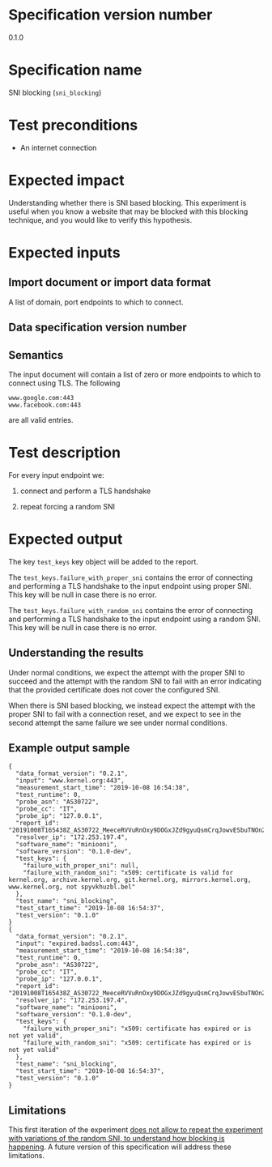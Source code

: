 # Specification version number

0.1.0

# Specification name

SNI blocking (`sni_blocking`)

# Test preconditions

  * An internet connection

# Expected impact

Understanding whether there is SNI based blocking. This experiment is useful
when you know a website that may be blocked with this blocking technique, and
you would like to verify this hypothesis.

# Expected inputs

## Import document or import data format

A list of domain, port endpoints to which to connect.

## Data specification version number

## Semantics

The input document will contain a list of zero or more endpoints to
which to connect using TLS. The following

```
www.google.com:443
www.facebook.com:443
```

are all valid entries.

# Test description

For every input endpoint we:

1. connect and perform a TLS handshake

2. repeat forcing a random SNI

# Expected output

The key `test_keys` key object will be added to the report.

The `test_keys.failure_with_proper_sni` contains the error of connecting and
performing a TLS handshake to the input endpoint using proper SNI. This key
will be null in case there is no error.

The `test_keys.failure_with_random_sni` contains the error of connecting and
performing a TLS handshake to the input endpoint using a random SNI. This
key will be null in case there is no error.

## Understanding the results

Under normal conditions, we expect the attempt with the proper SNI to succeed
and the attempt with the random SNI to fail with an error indicating that
the provided certificate does not cover the configured SNI.

When there is SNI based blocking, we instead expect the attempt with the proper
SNI to fail with a connection reset, and we expect to see in the second
attempt the same failure we see under normal conditions.

## Example output sample

```
{
  "data_format_version": "0.2.1",
  "input": "www.kernel.org:443",
  "measurement_start_time": "2019-10-08 16:54:38",
  "test_runtime": 0,
  "probe_asn": "AS30722",
  "probe_cc": "IT",
  "probe_ip": "127.0.0.1",
  "report_id": "20191008T165438Z_AS30722_MeeceRVVuRnOxy9DOGxJZd9gyuQsmCrqJowvESbuTNOn24YPJT",
  "resolver_ip": "172.253.197.4",
  "software_name": "miniooni",
  "software_version": "0.1.0-dev",
  "test_keys": {
    "failure_with_proper_sni": null,
    "failure_with_random_sni": "x509: certificate is valid for kernel.org, archive.kernel.org, git.kernel.org, mirrors.kernel.org, www.kernel.org, not spyvkhuzbl.bel"
  },
  "test_name": "sni_blocking",
  "test_start_time": "2019-10-08 16:54:37",
  "test_version": "0.1.0"
}
{
  "data_format_version": "0.2.1",
  "input": "expired.badssl.com:443",
  "measurement_start_time": "2019-10-08 16:54:38",
  "test_runtime": 0,
  "probe_asn": "AS30722",
  "probe_cc": "IT",
  "probe_ip": "127.0.0.1",
  "report_id": "20191008T165438Z_AS30722_MeeceRVVuRnOxy9DOGxJZd9gyuQsmCrqJowvESbuTNOn24YPJT",
  "resolver_ip": "172.253.197.4",
  "software_name": "miniooni",
  "software_version": "0.1.0-dev",
  "test_keys": {
    "failure_with_proper_sni": "x509: certificate has expired or is not yet valid",
    "failure_with_random_sni": "x509: certificate has expired or is not yet valid"
  },
  "test_name": "sni_blocking",
  "test_start_time": "2019-10-08 16:54:37",
  "test_version": "0.1.0"
}
```

## Limitations

This first iteration of the experiment [does not allow to repeat the
experiment with variations of the random SNI, to understand how blocking
is happening](https://github.com/ooni/spec/pull/159#discussion_r332989964).
A future version of this specification will address these limitations.
